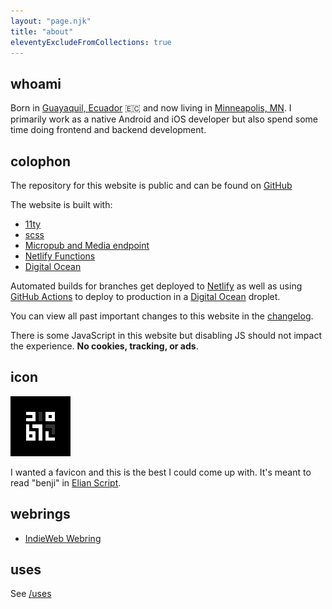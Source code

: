 ```yaml
---
layout: "page.njk"
title: "about"
eleventyExcludeFromCollections: true
---
```


## whoami
Born in [Guayaquil, Ecuador](https://en.wikipedia.org/wiki/Guayaquil) 🇪🇨 and now living in [Minneapolis, MN](https://en.wikipedia.org/wiki/Minneapolis). I primarily work as a native Android and iOS developer but also spend some time doing frontend and backend development.

## colophon

The repository for this website is public and can be found on [GitHub](https://github.com/benjifs/benji)

The website is built with:
- [11ty](https://11ty.dev)
- [scss](https://sass-lang.com/)
- [Micropub and Media endpoint](https://github.com/benjifs/micropub)
- [Netlify Functions](https://netlify.com)
- [Digital Ocean](https://digitalocean.com)

Automated builds for branches get deployed to [Netlify](https://netlify.com) as well as using [GitHub Actions](https://github.com/features/actions) to deploy to production in a [Digital Ocean](https://digitalocean.com) droplet.

You can view all past important changes to this website in the [changelog](/changelog).

There is some JavaScript in this website but disabling JS should not impact the experience. **No cookies, tracking, or ads**.

## icon

<p class="img-block">
	<img src="/assets/icons/favicon-96x96.png" alt="benji.dog avatar" />
</p>

I wanted a favicon and this is the best I could come up with. It's meant to read "benji" in [Elian Script](https://ccelian.com/ElianScriptFull.html).

## webrings
- [IndieWeb Webring](https://xn--sr8hvo.ws/)

<!--
### interested
- [250kb Club](https://250kb.club/)
- [512KB Club](https://512kb.club/)
- [1MB Club](https://1mb.club/)
- [Merveilles Webring](https://webring.xxiivv.com/)
-->

## uses

See [/uses](/uses)
